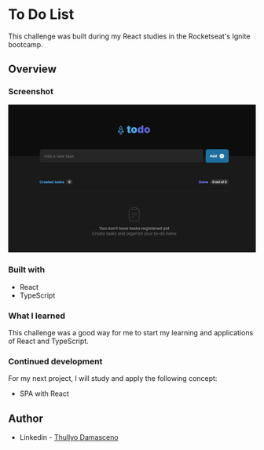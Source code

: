 # To Do List

This challenge was built during my React studies in the Rocketseat's Ignite bootcamp.

## Overview

### Screenshot

![Screenshot](./src//assets/To-Do-List-Screenshot.png)

### Built with

- React
- TypeScript

### What I learned

This challenge was a good way for me to start my learning and applications of React and TypeScript.

### Continued development

For my next project, I will study and apply the following concept:

- SPA with React

## Author

- Linkedin - [Thullyo Damasceno](https://www.linkedin.com/in/thullyo-damasceno-375083231)